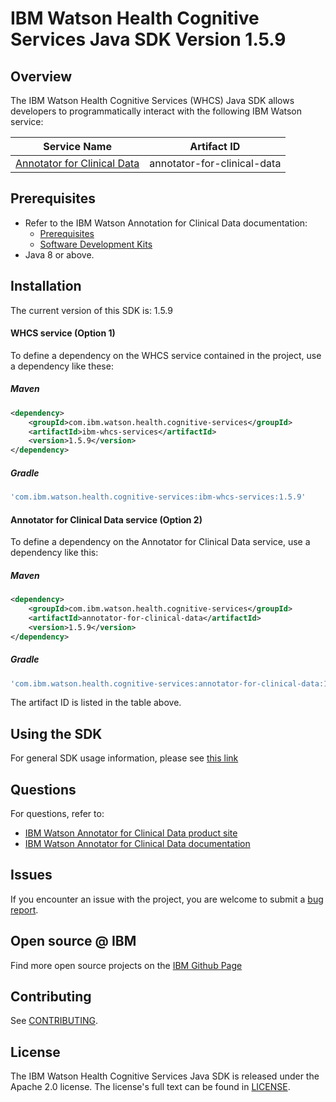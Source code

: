 # IBM Watson Health Cognitive Services Java SDK Version 1.5.9

## Overview

The IBM Watson Health Cognitive Services (WHCS) Java SDK allows developers to programmatically interact with the following IBM Watson service:

| Service Name | Artifact ID |
|--------------|-------------|
| [Annotator for Clinical Data](https://merative.github.io/acd-containers/) | annotator-for-clinical-data |

## Prerequisites

* Refer to the IBM Watson Annotation for Clinical Data documentation:
  * [Prerequisites](https://merative.github.io/acd-containers/installing/prereqs/)
  * [Software Development Kits](https://merative.github.io/acd-containers/usage/sdks/)
* Java 8 or above.

## Installation
The current version of this SDK is: 1.5.9

#### WHCS service (Option 1)
To define a dependency on the WHCS service contained in the project, use a dependency like these:

##### Maven

```xml
<dependency>
	<groupId>com.ibm.watson.health.cognitive-services</groupId>
	<artifactId>ibm-whcs-services</artifactId>
	<version>1.5.9</version>
</dependency>
```

##### Gradle

```gradle
'com.ibm.watson.health.cognitive-services:ibm-whcs-services:1.5.9'
```

#### Annotator for Clinical Data service (Option 2)
To define a dependency on the Annotator for Clinical Data service, use a dependency like this:

##### Maven

```xml
<dependency>
    <groupId>com.ibm.watson.health.cognitive-services</groupId>
    <artifactId>annotator-for-clinical-data</artifactId>
    <version>1.5.9</version>
</dependency>
```

##### Gradle
```gradle
'com.ibm.watson.health.cognitive-services:annotator-for-clinical-data:1.5.9'
```
The artifact ID is listed in the table above.

## Using the SDK
For general SDK usage information, please see [this link](https://github.com/IBM/ibm-cloud-sdk-common/blob/master/README.md)


## Questions

For questions, refer to: 
* [IBM Watson Annotator for Clinical Data product site](https://www.ibm.com/cloud/watson-annotator-for-clinical-data)
* [IBM Watson Annotator for Clinical Data documentation](https://merative.github.io/acd-containers/)

## Issues
If you encounter an issue with the project, you are welcome to submit a
[bug report](https://github.com/merative/whcs-java-sdk/issues).

## Open source @ IBM
Find more open source projects on the [IBM Github Page](http://ibm.github.io/)

## Contributing
See [CONTRIBUTING](CONTRIBUTING.md).

## License

The IBM Watson Health Cognitive Services Java SDK is released under the Apache 2.0 license.
The license's full text can be found in [LICENSE](LICENSE).
